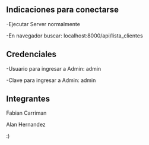 Indicaciones para conectarse
---------------------------------------------------------
-Ejecutar Server normalmente

-En navegador buscar: localhost:8000/api/lista_clientes

Credenciales
---------------------------------------------------------
-Usuario para ingresar a Admin: admin

-Clave para ingresar a Admin: admin

Integrantes
---------------------------------------------------------
Fabian Carriman	

Alan Hernandez

:)